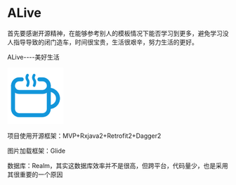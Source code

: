 # ALive


首先要感谢开源精神，在能够参考别人的模板情况下能否学习到更多，避免学习没人指导导致的闭门造车，时间很宝贵，生活很艰辛，努力生活的更好。


ALive----美好生活

![icon](https://github.com/fasterry/ALive/blob/master/app/src/main/res/mipmap-xhdpi/ic_launcher.png)


项目使用开源框架：MVP+Rxjava2+Retrofit2+Dagger2

图片加载框架：Glide

数据库：Realm，其实这数据库效率并不是很高，但跨平台，代码量少，也是采用其很重要的一个原因

